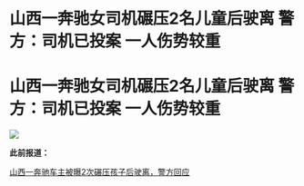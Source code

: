 # 山西一奔驰女司机碾压2名儿童后驶离 警方：司机已投案 一人伤势较重

# 山西一奔驰女司机碾压2名儿童后驶离 警方：司机已投案 一人伤势较重

![](https://inews.gtimg.com/news_bt/OT0UKoSJ4QBcXqvq1WchjJR-9FUs1DTfsNa7L-NIgXEHEAA/1000)

**此前报道：**

[山西一奔驰车主被曝2次碾压孩子后驶离，警方回应](https://news.qq.com/rain/a/20240404A05KMO00)

